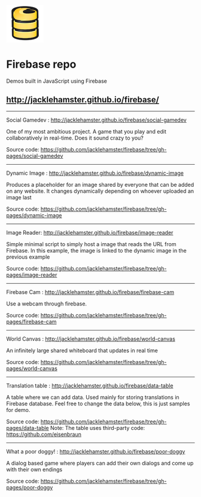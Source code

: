 ![Firebase](https://raw.githubusercontent.com/jacklehamster/firebase/gh-pages/images/firebase_100x100.png)

# Firebase repo
Demos built in JavaScript using Firebase
## http://jacklehamster.github.io/firebase/


____

Social Gamedev : http://jacklehamster.github.io/firebase/social-gamedev

One of my most ambitious project. A game that you play and edit collaboratively in real-time. Does it sound crazy to you?

Source code: https://github.com/jacklehamster/firebase/tree/gh-pages/social-gamedev


____

Dynamic Image : http://jacklehamster.github.io/firebase/dynamic-image

Produces a placeholder for an image shared by everyone that can be added on any website. It changes dynamically depending on whoever uploaded an image last

Source code: https://github.com/jacklehamster/firebase/tree/gh-pages/dynamic-image

____

Image Reader: http://jacklehamster.github.io/firebase/image-reader

Simple minimal script to simply host a image that reads the URL from Firebase. In this example, the image is linked to the dynamic image in the previous example

Source code: https://github.com/jacklehamster/firebase/tree/gh-pages/image-reader
____


Firebase Cam : http://jacklehamster.github.io/firebase/firebase-cam

Use a webcam through firebase.

Source code: https://github.com/jacklehamster/firebase/tree/gh-pages/firebase-cam
____


World Canvas : http://jacklehamster.github.io/firebase/world-canvas

An infinitely large shared whiteboard that updates in real time

Source code: https://github.com/jacklehamster/firebase/tree/gh-pages/world-canvas
 
 ____

Translation table : http://jacklehamster.github.io/firebase/data-table

A table where we can add data. Used mainly for storing translations in Firebase database. Feel free to change the data below, this is just samples for demo.

Source code: https://github.com/jacklehamster/firebase/tree/gh-pages/data-table
Note: The table uses third-party code: https://github.com/eisenbraun
 
____
 
What a poor doggy! : http://jacklehamster.github.io/firebase/poor-doggy

A dialog based game where players can add their own dialogs and come up with their own endings

Source code: https://github.com/jacklehamster/firebase/tree/gh-pages/poor-doggy
